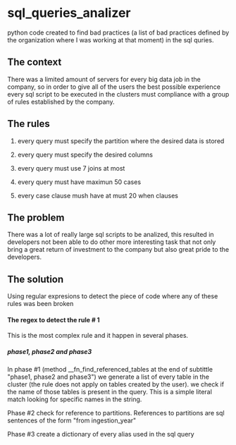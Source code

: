 # sql_queries_analizer

python code created to find bad practices (a list of bad practices defined by the organization where I was working at that moment) in the sql quries.


## The context
There was a limited amount of servers for every big data job in the company, so in order to give all of the users the best possible experience every sql script to be executed in the
clusters must compliance with a group of rules established by the company.

## The rules

1. every query must specify the partition where the desired data is stored

2. every query must specify the desired columns

3. every query must use 7 joins at most

4. every query must have maximun 50 cases

5. every case clause mush have at must 20 when clauses

## The problem

There was a lot of really large sql scripts to be analized, this resulted in developers not been able to do other more interesting task that not only bring a great return of investment to the company but also great pride to the developers.


## The solution

Using regular expresions to detect the piece of code where any of these rules was been broken

#### The regex to detect the rule # 1

This is the most complex rule and it happen in several phases.

##### phase1, phase2 and phase3

In phase #1 (method __fn_find_referenced_tables at the end of subtittle "phase1, phase2 and phase3") we generate a list of every table in the cluster (the rule does not apply on tables created by the user). we check if the name of those tables is present in the query. This is a simple literal match looking for specific names in the string.

Phase #2 check for reference to partitions. References to partitions are sql sentences of the form "from ingestion_year"

Phase #3 create a dictionary of every alias used in the sql query



